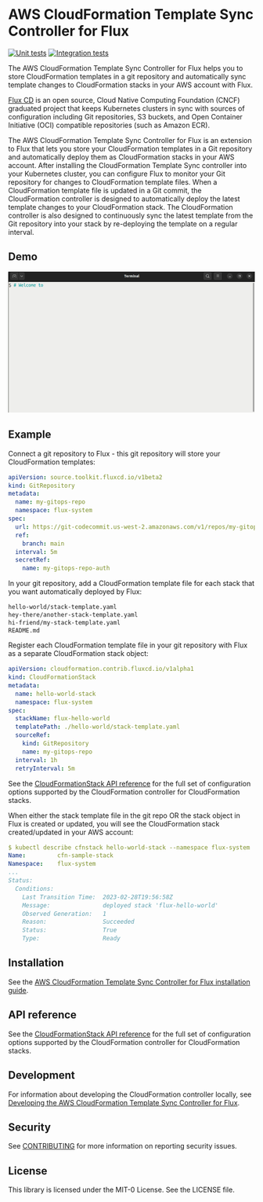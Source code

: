 # AWS CloudFormation Template Sync Controller for Flux

[![Unit tests](https://github.com/awslabs/aws-cloudformation-controller-for-flux/actions/workflows/unit-tests.yml/badge.svg?branch=main)](https://github.com/awslabs/aws-cloudformation-controller-for-flux/actions/workflows/unit-tests.yml)
[![Integration tests](https://github.com/awslabs/aws-cloudformation-controller-for-flux/actions/workflows/integ-tests.yml/badge.svg?branch=main)](https://github.com/awslabs/aws-cloudformation-controller-for-flux/actions/workflows/integ-tests.yml)

The AWS CloudFormation Template Sync Controller for Flux helps you to store CloudFormation templates in a git repository
and automatically sync template changes to CloudFormation stacks in your AWS account with Flux.

[Flux CD](https://fluxcd.io/) is an open source, Cloud Native Computing Foundation (CNCF) graduated project that keeps
Kubernetes clusters in sync with sources of configuration including Git repositories, S3 buckets, and Open Container
Initiative (OCI) compatible repositories (such as Amazon ECR).

The AWS CloudFormation Template Sync Controller for Flux is an extension to Flux that lets you store your CloudFormation
templates in a Git repository and automatically deploy them as CloudFormation stacks in your AWS account. After installing
the CloudFormation Template Sync controller into your Kubernetes cluster, you can configure Flux to monitor your Git repository
for changes to CloudFormation template files. When a CloudFormation template file is updated in a Git commit, the CloudFormation
controller is designed to automatically deploy the latest template changes to your CloudFormation stack. The CloudFormation
controller is also designed to continuously sync the latest template from the Git repository into your stack by re-deploying
the template on a regular interval.

## Demo

![Demo](/docs/demo.gif 'Demo')

## Example

Connect a git repository to Flux - this git repository will store your CloudFormation templates:

```yaml
apiVersion: source.toolkit.fluxcd.io/v1beta2
kind: GitRepository
metadata:
  name: my-gitops-repo
  namespace: flux-system
spec:
  url: https://git-codecommit.us-west-2.amazonaws.com/v1/repos/my-gitops-repo
  ref:
    branch: main
  interval: 5m
  secretRef:
    name: my-gitops-repo-auth
```

In your git repository, add a CloudFormation template file for each stack that you want automatically deployed by Flux:

```
hello-world/stack-template.yaml
hey-there/another-stack-template.yaml
hi-friend/my-stack-template.yaml
README.md
```

Register each CloudFormation template file in your git repository with Flux as a separate CloudFormation stack object:

```yaml
apiVersion: cloudformation.contrib.fluxcd.io/v1alpha1
kind: CloudFormationStack
metadata:
  name: hello-world-stack
  namespace: flux-system
spec:
  stackName: flux-hello-world
  templatePath: ./hello-world/stack-template.yaml
  sourceRef:
    kind: GitRepository
    name: my-gitops-repo
  interval: 1h
  retryInterval: 5m
```

See the [CloudFormationStack API reference](./docs/api/cloudformationstack.md) for the full set of configuration options
supported by the CloudFormation controller for CloudFormation stacks.

When either the stack template file in the git repo OR the stack object in Flux is created or updated, you will see the CloudFormation stack created/updated in your AWS account:

```yaml
$ kubectl describe cfnstack hello-world-stack --namespace flux-system
Name:         cfn-sample-stack
Namespace:    flux-system
...
Status:
  Conditions:
    Last Transition Time:  2023-02-28T19:56:58Z
    Message:               deployed stack 'flux-hello-world'
    Observed Generation:   1
    Reason:                Succeeded
    Status:                True
    Type:                  Ready
```

## Installation

See the [AWS CloudFormation Template Sync Controller for Flux installation guide](./docs/install.md).

## API reference

See the [CloudFormationStack API reference](./docs/api/cloudformationstack.md) for the full set of configuration options
supported by the CloudFormation controller for CloudFormation stacks.

## Development

For information about developing the CloudFormation controller locally, see [Developing the AWS CloudFormation Template Sync Controller for Flux](./docs/developing.md).

## Security

See [CONTRIBUTING](CONTRIBUTING.md#security-issue-notifications) for more information on reporting security issues.

## License

This library is licensed under the MIT-0 License. See the LICENSE file.
